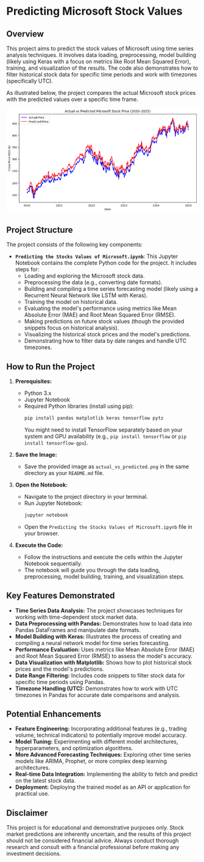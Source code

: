 # Predicting Microsoft Stock Values

## Overview

This project aims to predict the stock values of Microsoft using time series analysis techniques. It involves data loading, preprocessing, model building (likely using Keras with a focus on metrics like Root Mean Squared Error), training, and visualization of the results. The code also demonstrates how to filter historical stock data for specific time periods and work with timezones (specifically UTC).

As illustrated below, the project compares the actual Microsoft stock prices with the predicted values over a specific time frame.

![Actual vs Predicted Microsoft Stock Price (2020-2025)](./actual_vs_predicted.png)

## Project Structure

The project consists of the following key components:

-   **`Predicting the Stocks Values of Microsoft.ipynb`**: This Jupyter Notebook contains the complete Python code for the project. It includes steps for:
    -   Loading and exploring the Microsoft stock data.
    -   Preprocessing the data (e.g., converting date formats).
    -   Building and compiling a time series forecasting model (likely using a Recurrent Neural Network like LSTM with Keras).
    -   Training the model on historical data.
    -   Evaluating the model's performance using metrics like Mean Absolute Error (MAE) and Root Mean Squared Error (RMSE).
    -   Making predictions on future stock values (though the provided snippets focus on historical analysis).
    -   Visualizing the historical stock prices and the model's predictions.
    -   Demonstrating how to filter data by date ranges and handle UTC timezones.

## How to Run the Project

1.  **Prerequisites:**
    -   Python 3.x
    -   Jupyter Notebook
    -   Required Python libraries (install using pip):
        ```bash
        pip install pandas matplotlib keras tensorflow pytz
        ```
        You might need to install TensorFlow separately based on your system and GPU availability (e.g., `pip install tensorflow` or `pip install tensorflow-gpu`).

2.  **Save the Image:**
    -   Save the provided image as `actual_vs_predicted.png` in the same directory as your `README.md` file.

3.  **Open the Notebook:**
    -   Navigate to the project directory in your terminal.
    -   Run Jupyter Notebook:
        ```bash
        jupyter notebook
        ```
    -   Open the `Predicting the Stocks Values of Microsoft.ipynb` file in your browser.

4.  **Execute the Code:**
    -   Follow the instructions and execute the cells within the Jupyter Notebook sequentially.
    -   The notebook will guide you through the data loading, preprocessing, model building, training, and visualization steps.

## Key Features Demonstrated

-   **Time Series Data Analysis:** The project showcases techniques for working with time-dependent stock market data.
-   **Data Preprocessing with Pandas:** Demonstrates how to load data into Pandas DataFrames and manipulate date formats.
-   **Model Building with Keras:** Illustrates the process of creating and compiling a neural network model for time series forecasting.
-   **Performance Evaluation:** Uses metrics like Mean Absolute Error (MAE) and Root Mean Squared Error (RMSE) to assess the model's accuracy.
-   **Data Visualization with Matplotlib:** Shows how to plot historical stock prices and the model's predictions.
-   **Date Range Filtering:** Includes code snippets to filter stock data for specific time periods using Pandas.
-   **Timezone Handling (UTC):** Demonstrates how to work with UTC timezones in Pandas for accurate date comparisons and analysis.

## Potential Enhancements

-   **Feature Engineering:** Incorporating additional features (e.g., trading volume, technical indicators) to potentially improve model accuracy.
-   **Model Tuning:** Experimenting with different model architectures, hyperparameters, and optimization algorithms.
-   **More Advanced Forecasting Techniques:** Exploring other time series models like ARIMA, Prophet, or more complex deep learning architectures.
-   **Real-time Data Integration:** Implementing the ability to fetch and predict on the latest stock data.
-   **Deployment:** Deploying the trained model as an API or application for practical use.

## Disclaimer

This project is for educational and demonstrative purposes only. Stock market predictions are inherently uncertain, and the results of this project should not be considered financial advice. Always conduct thorough research and consult with a financial professional before making any investment decisions.
